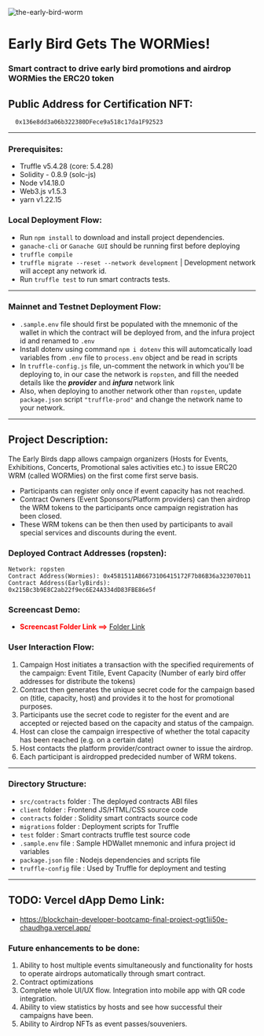 ![the-early-bird-worm](https://user-images.githubusercontent.com/3909523/149627743-7b996565-99b1-4275-aa27-9318aad17112.jpg)

# Early Bird Gets The WORMies!

### Smart contract to drive early bird promotions and airdrop WORMies the ERC20 token


## Public Address for Certification NFT:
```
  0x136e8dd3a06b322380DFece9a518c17da1F92523
 ```

--- 

### Prerequisites: 
* Truffle v5.4.28 (core: 5.4.28)
* Solidity - 0.8.9 (solc-js)
* Node v14.18.0
* Web3.js v1.5.3
* yarn v1.22.15

### Local Deployment Flow: 

* Run ```npm install``` to download and install project dependencies.
* ```ganache-cli``` or ```Ganache GUI``` should be running first before deploying
* ```truffle compile```
* ```truffle migrate --reset --network development``` | Development network will accept any network id.
* Run ```truffle test``` to run smart contracts tests.
---
### Mainnet and Testnet Deployment Flow: 

* ```.sample.env``` file should first be populated with the mnemonic of the wallet in which the contract will be deployed from, and the infura project id and renamed to ```.env```
* Install dotenv using command ```npm i dotenv``` this will automcatically load variables from ```.env``` file to ```process.env``` object and be read in scripts
* In ```truffle-config.js``` file, un-comment the network in which you'll be deploying to, in our case the network is `ropsten`, and fill the needed details like the ***provider*** and ***infura*** network link
* Also, when deploying to another network other than `ropsten`, update `package.json` script `"truffle-prod"` and change the network name to your network.

---
## Project Description: 
The Early Birds dapp allows campaign organizers (Hosts for Events, Exhibitions, Concerts, Promotional sales activities etc.) to issue ERC20 WRM (called WORMies) on the first come first serve basis. 
- Participants can register only once if event capacity has not reached.
- Contract Owners (Event Sponsors/Platform providers) can then airdrop the WRM tokens to the participants once campaign registration has been closed.
- These WRM tokens can be then then used by participants to avail special services and discounts during the event. 
  
### Deployed Contract Addresses (ropsten):

```
Network: ropsten
Contract Address(Wormies): 0x4581511AB6673106415172F7b86B36a323070b11
Contract Address(EarlyBirds): 0x215Bc3b9E8C2ab22f9ec6E24A334dD83FBE86e5f
```

### Screencast Demo: 

* <span style="color:red"> **Screencast Folder Link ==>** [Folder Link](screencast/) </span>



### User Interaction Flow: 

1. Campaign Host initiates a transaction with the specified requirements of the campaign: Event Titile, Event Capacity (Number of early bird offer addresses for distribute the tokens) 
2. Contract then generates the unique secret code for the campaign based on (title, capacity, host) and provides it to the host for promotional purposes.
3. Participants use the secret code to register for the event and are accepted or rejected based on the capacity and status of the campaign.
4. Host can close the campaign irrespective of whether the total capacity has been reached (e.g. on a certain date)
5. Host contacts the platform provider/contract owner to issue the airdrop.
6. Each participant is airdropped predecided number of WRM tokens.
---
### Directory Structure:
* `src/contracts` folder : The deployed contracts ABI files
* `client` folder : Frontend JS/HTML/CSS source code 
* `contracts` folder : Solidity smart contracts source code
* `migrations` folder : Deployment scripts for Truffle
* `test` folder : Smart contracts truffle test source code
* `.sample.env` file : Sample HDWallet mnemonic and infura project id variables
* `package.json` file : Nodejs dependencies and scripts file
* `truffle-config` file : Used by Truffle for deployment and testing

---
## TODO: Vercel dApp Demo Link:
* https://blockchain-developer-bootcamp-final-project-ogt1ii50e-chaudhga.vercel.app/ 


### Future enhancements to be done:
1. Ability to host multiple events simultaneously and functionality for hosts to operate airdrops automatically through smart contract. 
2. Contract optimizations
3. Complete whole UI/UX flow. Integration into mobile app with QR code integration.
4. Ability to view statistics by hosts and see how successful their campaigns have been.
5. Ability to Airdrop NFTs as event passes/souveniers.